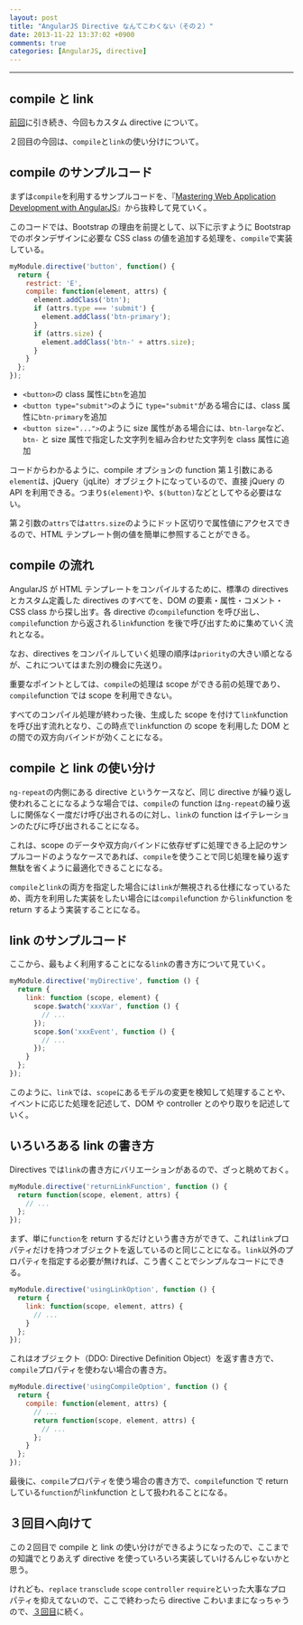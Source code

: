 ```yaml
---
layout: post
title: "AngularJS Directive なんてこわくない（その２）"
date: 2013-11-22 13:37:02 +0900
comments: true
categories: [AngularJS, directive]
---
```

---

## compile と link

[前回](/blog/2013/11/20/angularjs-custom-directives/)に引き続き、今回もカスタム directive について。

２回目の今回は、`compile`と`link`の使い分けについて。

## compile のサンプルコード

まずは`compile`を利用するサンプルコードを、『[Mastering Web Application Development with AngularJS](http://www.amazon.co.jp/dp/B00EQ67J30)』から抜粋して見ていく。

このコードでは、Bootstrap の理由を前提として、以下に示すように Bootstrap でのボタンデザインに必要な CSS class の値を追加する処理を、`compile`で実装している。

``` javascript
myModule.directive('button', function() {
  return {
    restrict: 'E',
    compile: function(element, attrs) {
      element.addClass('btn');
      if (attrs.type === 'submit') {
        element.addClass('btn-primary');
      }
      if (attrs.size) {
        element.addClass('btn-' + attrs.size);
      }
    }
  };
});
```

* `<button>`の class 属性に`btn`を追加
* `<button type="submit">`のように `type="submit"`がある場合には、class 属性に`btn-primary`を追加
* `<button size="...">`のように size 属性がある場合には、`btn-large`など、`btn-` と size 属性で指定した文字列を組み合わせた文字列を class 属性に追加

コードからわかるように、compile オプションの function 第１引数にある`element`は、jQuery（jqLite）オブジェクトになっているので、直接 jQuery の API を利用できる。つまり`$(element)`や、`$(button)`などとしてやる必要はない。

第２引数の`attrs`では`attrs.size`のようにドット区切りで属性値にアクセスできるので、HTML テンプレート側の値を簡単に参照することができる。

<!-- more -->

## compile の流れ

AngularJS が HTML テンプレートをコンパイルするために、標準の directives とカスタム定義した directives のすべてを、DOM の要素・属性・コメント・CSS class から探し出す。各 directive の`compile`function を呼び出し、`compile`function から返される`link`function を後で呼び出すために集めていく流れとなる。

なお、directives をコンパイルしていく処理の順序は`priority`の大きい順となるが、これについてはまた別の機会に先送り。

重要なポイントとしては、`compile`の処理は scope ができる前の処理であり、`compile`function では scope を利用できない。

すべてのコンパイル処理が終わった後、生成した scope を付けて`link`function を呼び出す流れとなり、この時点で`link`function の scope を利用した DOM との間での双方向バインドが効くことになる。

## compile と link の使い分け

`ng-repeat`の内側にある directive というケースなど、同じ directive が繰り返し使われることになるような場合では、`compile`の function は`ng-repeat`の繰り返しに関係なく一度だけ呼び出されるのに対し、`link`の function はイテレーションのたびに呼び出されることになる。

これは、scope のデータや双方向バインドに依存ぜずに処理できる上記のサンプルコードのようなケースであれば、`compile`を使うことで同じ処理を繰り返す無駄を省くように最適化できることになる。

`compile`と`link`の両方を指定した場合には`link`が無視される仕様になっているため、両方を利用した実装をしたい場合には`compile`function から`link`function を return するよう実装することになる。

## link のサンプルコード

ここから、最もよく利用することになる`link`の書き方について見ていく。

``` javascript
myModule.directive('myDirective', function () {
  return {
    link: function (scope, element) {
      scope.$watch('xxxVar', function () {
        // ...
      });
      scope.$on('xxxEvent', function () {
        // ...
      });
    }
  };
});
```
このように、`link`では、`scope`にあるモデルの変更を検知して処理することや、イベントに応じた処理を記述して、DOM や controller とのやり取りを記述していく。

## いろいろある link の書き方

Directives では`link`の書き方にバリエーションがあるので、ざっと眺めておく。

``` javascript
myModule.directive('returnLinkFunction', function () {
  return function(scope, element, attrs) {
    // ...
  };
});
```
まず、単に`function`を return するだけという書き方ができて、これは`link`プロパティだけを持つオブジェクトを返しているのと同じことになる。`link`以外のプロパティを指定する必要が無ければ、こう書くことでシンプルなコードにできる。

``` javascript
myModule.directive('usingLinkOption', function () {
  return {
    link: function(scope, element, attrs) {
      // ...
    }
  };
});
```
これはオブジェクト（DDO: Directive Definition Object）を返す書き方で、`compile`プロパティを使わない場合の書き方。

``` javascript
myModule.directive('usingCompileOption', function () {
  return {
    compile: function(element, attrs) {
      // ...
      return function(scope, element, attrs) {
        // ...
      };
    }
  };
});
```
最後に、`compile`プロパティを使う場合の書き方で、`compile`function で return している`function`が`link`function として扱われることになる。

## ３回目へ向けて

この２回目で compile と link の使い分けができるようになったので、ここまでの知識でとりあえず directive を使っていろいろ実装していけるんじゃないかと思う。

けれども、`replace` `transclude` `scope` `controller` `require`といった大事なプロパティを抑えてないので、ここで終わったら directive こわいままになっちゃうので、[３回目](/blog/2013/11/27/angularjs-custom-directives/)に続く。
